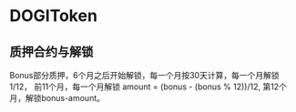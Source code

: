 # DOGIToken


## 质押合约与解锁
Bonus部分质押，6个月之后开始解锁，每一个月按30天计算，每一个月解锁1/12，
前11个月，每一个月解锁 amount = (bonus - (bonus % 12))/12,
第12个月，解锁bonus-amount。
